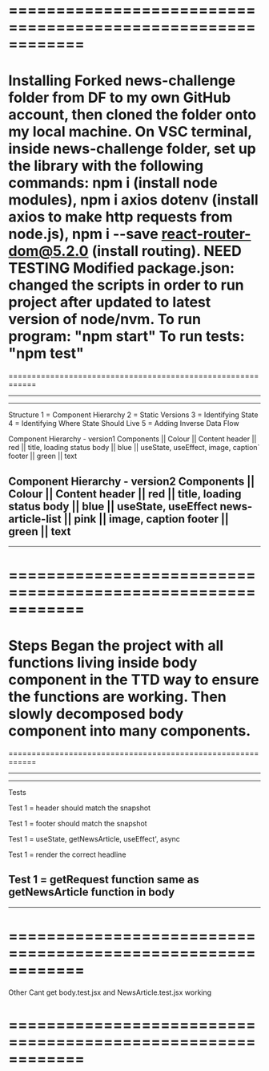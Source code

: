============================================================
============================================================
Installing
Forked news-challenge folder from DF to my own GitHub account, then cloned the folder onto my local machine.
On VSC terminal, inside news-challenge folder, set up the library with the following commands:
npm i (install node modules), npm i axios dotenv (install axios to make http requests from node.js), npm i --save react-router-dom@5.2.0 (install routing). NEED TESTING
Modified package.json: changed the scripts in order to run project after updated to latest version of node/nvm.
To run program: "npm start"
To run tests: "npm test"
============================================================
============================================================

------------------------------------------------------
------------------------------------------------------
Structure
1 = Component Hierarchy
2 = Static Versions
3 = Identifying State
4 = Identifying Where State Should Live
5 = Adding Inverse Data Flow

Component Hierarchy - version1
Components || Colour || Content
header     || red    || title, loading status
body       || blue   || useState, useEffect, image, caption`
footer     || green  || text

Component Hierarchy - version2
Components         || Colour || Content
header             || red    || title, loading status
body               || blue   || useState, useEffect
news-article-list  || pink   || image, caption
footer             || green  || text
------------------------------------------------------
------------------------------------------------------

============================================================
============================================================
Steps
Began the project with all functions living inside body component in the TTD way to ensure the functions are working. Then slowly decomposed body component into many components.
============================================================
============================================================

------------------------------------------------------
------------------------------------------------------
Tests
<!-- header.test.jsx -->
Test 1 = header should match the snapshot

<!-- footer.test.jsx -->
Test 1 = footer should match the snapshot

<!-- body.test.jsx -->
Test 1 = useState, getNewsArticle, useEffect', async

<!-- NewsArticle.test.jsx -->
Test 1 = render the correct headline

<!-- getRequest.test.jsx -->
Test 1 = getRequest function same as getNewsArticle function in body
------------------------------------------------------
------------------------------------------------------

============================================================
============================================================
Other
Cant get body.test.jsx and NewsArticle.test.jsx working

============================================================
============================================================